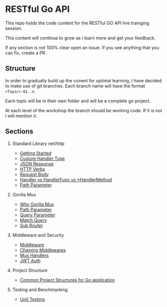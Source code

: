 # RESTful Go API
This repo holds the code content for the RESTful GO API live trainging session.

This content will continue to grow as I learn more and get your feedback.

If any section is not 100% clear open an issue. If you see anything that you can fix, create a PR.

## Structure
In order to gradually build up the conent for optimal learning, I have decided to make use of git branches. Each branch name will have the format `<Topic>-01..n`.

Each topic will be in their own folder and will be a complete go project.

At each level of the workshop the branch should be working code. If it is not I will mention it.

## Sections

1. Standard Library net/http
    - [Getting Started](https://github.com/moficodes/restful-go-api/tree/standard-library-net-http-01/api-with-net-http#run-the-example)
    - [Custom Handler Type](https://github.com/moficodes/restful-go-api/tree/standard-library-net-http-02/api-with-net-http#why-a-struct)
    - [JSON Response](https://github.com/moficodes/restful-go-api/tree/standard-library-net-http-03/api-with-net-http#json)
    - [HTTP Verbs](https://github.com/moficodes/restful-go-api/tree/standard-library-net-http-04/api-with-net-http#http-verbs)
    - [Request Body](https://github.com/moficodes/restful-go-api/tree/standard-library-net-http-05/api-with-net-http#rest-routes)
    - [Handler vs HandlerFunc vs *HandlerMethod](https://github.com/moficodes/restful-go-api/tree/standard-library-net-http-06/api-with-net-http#handler-vs-handlerfunc-vs-handlermethod)
    - [Path Parameter](https://github.com/moficodes/restful-go-api/tree/standard-library-net-http-07/api-with-net-http#path-parameter)
  
2. Gorilla Mux
    - [Why Gorilla Mux](https://github.com/moficodes/restful-go-api/tree/gorilla-mux-01/api-with-gorilla-mux)
    - [Path Parameter](https://github.com/moficodes/restful-go-api/tree/gorilla-mux-02/api-with-gorilla-mux)
    - [Query Parameter](https://github.com/moficodes/restful-go-api/tree/gorilla-mux-03/api-with-gorilla-mux)
    - [Match Query](https://github.com/moficodes/restful-go-api/tree/gorilla-mux-04/api-with-gorilla-mux)
    - [Sub Router](https://github.com/moficodes/restful-go-api/tree/gorilla-mux-05/api-with-gorilla-mux)

3. Middleware and Security

    - [Middleware](https://github.com/moficodes/restful-go-api/tree/middleware-security-01/middleware-security)
    - [Chaining Middlewares](https://github.com/moficodes/restful-go-api/tree/middleware-security-02/middleware-security)
    - [Mux Handlers](https://github.com/moficodes/restful-go-api/tree/middleware-security-03/middleware-security)
    - [JWT Auth](https://github.com/moficodes/restful-go-api/tree/middleware-security-04/middleware-security)

4. Project Structure
    - [Common Project Structures for Go application](https://github.com/moficodes/restful-go-api/tree/project-structure-01/project-structure)

5. Testing and Benchmarking
    - [Unit Testing]()
